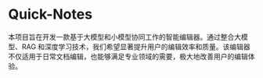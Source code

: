 # Quick-Notes
 本项目旨在开发一款基于大模型和小模型协同工作的智能编辑器。通过整合大模型、RAG 和深度学习技术，我们希望显著提升用户的编辑效率和质量。该编辑器不仅适用于日常文档编辑，也能够满足专业领域的需要，极大地改善用户的编辑体验。  
